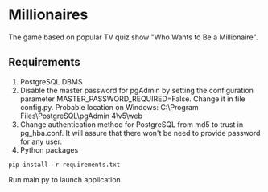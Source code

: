 # Millionaires

The game based on popular TV quiz show "Who Wants to Be a Millionaire".

## Requirements

1. PostgreSQL DBMS
2. Disable the master password for pgAdmin by setting the configuration parameter MASTER_PASSWORD_REQUIRED=False. Change it in file config.py. Probable location on Windows: C:\Program Files\PostgreSQL\pgAdmin 4\v5\web
3. Change authentication method for PostgreSQL from md5 to trust in pg_hba.conf. It will assure that there won't be need to provide password for any user.
4. Python packages

```
pip install -r requirements.txt
```

Run main.py to launch application.
